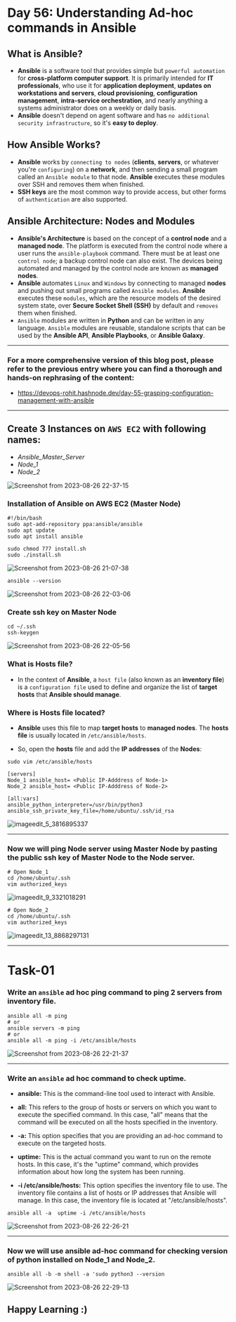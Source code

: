 # Day 56: Understanding Ad-hoc commands in Ansible

## What is Ansible?

- **Ansible** is a software tool that provides simple but `powerful automation` for **cross-platform computer support**. It is primarily intended for **IT professionals**, who use it for **application deployment**, **updates on workstations and servers**, **cloud provisioning**, **configuration management**, **intra-service orchestration**, and nearly anything a systems administrator does on a weekly or daily basis.
- **Ansible** doesn't depend on agent software and has `no additional security infrastructure`, so it's **easy to deploy**.

## How Ansible Works?

- **Ansible** works by `connecting to nodes` (**clients**, **servers**, or whatever you're `configuring`) on a **network**, and then sending a small program called an `Ansible module` to that node. **Ansible** executes these modules over SSH and removes them when finished.
- **SSH keys** are the most common way to provide access, but other forms of `authentication` are also supported.

## Ansible Architecture: Nodes and Modules

- **Ansible's Architecture** is based on the concept of a **control node** and a **managed node**. The platform is executed from the control node where a user runs the `ansible-playbook` command. There must be at least one `control node`; a backup control node can also exist. The devices being automated and managed by the control node are known as **managed nodes**.
- **Ansible** automates `Linux` and `Windows` by connecting to managed **nodes** and pushing out small programs called `Ansible modules`. **Ansible** executes these `modules`, which are the resource models of the desired system state, over **Secure Socket Shell (SSH)** by default and `removes` them when finished.
- `Ansible` modules are written in **Python** and can be written in any language. `Ansible` modules are reusable, standalone scripts that can be used by the **Ansible API**, **Ansible Playbooks**, or **Ansible Galaxy**.

---

### For a more comprehensive version of this blog post, please refer to the previous entry where you can find a thorough and hands-on rephrasing of the content:

- https://devops-rohit.hashnode.dev/day-55-grasping-configuration-management-with-ansible

---

## Create **3 Instances** on `AWS EC2` with following names:

- _Ansible_Master_Server_
- _Node_1_
- _Node_2_

![Screenshot from 2023-08-26 22-37-15](https://github.com/Rohit312001/GitDemo/assets/76991475/8e3c8903-9605-472a-a7a3-d0234a594382)

### Installation of Ansible on AWS EC2 (Master Node)

```
#!/bin/bash
sudo apt-add-repository ppa:ansible/ansible
sudo apt update
sudo apt install ansible
```

```
sudo chmod 777 install.sh
sudo ./install.sh
```

![Screenshot from 2023-08-26 21-07-38](https://github.com/Rohit312001/GitDemo/assets/76991475/031154bb-821c-4422-a749-8891acc96192)

```
ansible --version
```

![Screenshot from 2023-08-26 22-03-06](https://github.com/Rohit312001/GitDemo/assets/76991475/c8328674-8620-4610-bb0e-ee0db712c3bd)

### Create ssh key on Master Node

```
cd ~/.ssh
ssh-keygen
```

![Screenshot from 2023-08-26 22-05-56](https://github.com/Rohit312001/GitDemo/assets/76991475/c8f07db7-3985-4239-b7d7-36d8ca4d229b)

### What is Hosts file?

- In the context of **Ansible**, a `host file` (also known as an **inventory file**) is a `configuration file` used to define and organize the list of **target hosts** that **Ansible should manage**.

### Where is Hosts file located?

- **Ansible** uses this file to map **target hosts** to **managed nodes**. The **hosts file** is usually located in `/etc/ansible/hosts`.

- So, open the **hosts** file and add the **IP addresses** of the **Nodes**:

```
sudo vim /etc/ansible/hosts
```

```
[servers]
Node_1 ansible_host= <Public IP-Adddress of Node-1>
Node_2 ansible_host= <Public IP-Adddress of Node-2>

[all:vars]
ansible_python_interpreter=/usr/bin/python3
ansible_ssh_private_key_file=/home/ubuntu/.ssh/id_rsa
```

![imageedit_5_3816895337](https://github.com/Rohit312001/GitDemo/assets/76991475/b55d1e80-a26b-4df8-8a5a-cb0ea83dd126)

---

### Now we will ping Node server using Master Node by pasting the public ssh key of Master Node to the Node server.

```
# Open Node_1
cd /home/ubuntu/.ssh
vim authorized_keys
```

![imageedit_9_3321018291](https://github.com/Rohit312001/GitDemo/assets/76991475/7a28a394-ad4a-46c1-9e95-a2369a42fec0)

```
# Open Node_2
cd /home/ubuntu/.ssh
vim authorized_keys
```

![imageedit_13_8868297131](https://github.com/Rohit312001/GitDemo/assets/76991475/49a5927f-0f51-4b76-9006-ba3d2431d19d)

---

# Task-01

### **Write an `ansible` **ad hoc ping** command to ping 2 servers from inventory file.**

```
ansible all -m ping
# or
ansible servers -m ping
# or
ansible all -m ping -i /etc/ansible/hosts
```

![Screenshot from 2023-08-26 22-21-37](https://github.com/Rohit312001/GitDemo/assets/76991475/2c63055f-ae6b-447f-b802-46f225dfc9b2)

---

### **Write an `ansible` **ad hoc command** to check uptime.**

- **ansible:** This is the command-line tool used to interact with Ansible.

- **all:** This refers to the group of hosts or servers on which you want to execute the specified command. In this case, "all" means that the command will be executed on all the hosts specified in the inventory.

- **-a:** This option specifies that you are providing an ad-hoc command to execute on the targeted hosts.

- **uptime:** This is the actual command you want to run on the remote hosts. In this case, it's the "uptime" command, which provides information about how long the system has been running.

- **-i /etc/ansible/hosts:** This option specifies the inventory file to use. The inventory file contains a list of hosts or IP addresses that Ansible will manage. In this case, the inventory file is located at "/etc/ansible/hosts".

```
ansible all -a  uptime -i /etc/ansible/hosts
```

![Screenshot from 2023-08-26 22-26-21](https://github.com/Rohit312001/GitDemo/assets/76991475/394e4e21-1fe9-48ea-9f22-d39e67f96f97)

---

### Now we will use ansible ad-hoc command for checking version of python installed on Node_1 and Node_2.

```
ansible all -b -m shell -a 'sudo python3 --version
```

![Screenshot from 2023-08-26 22-29-13](https://github.com/Rohit312001/GitDemo/assets/76991475/fe84f155-875c-4d9e-ad9a-44935dc2e1ae)

## Happy Learning :)
